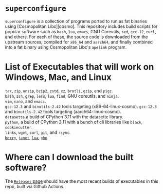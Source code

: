 # `superconfigure`

`superconfigure` is a collection of programs ported to run as fat binaries using
[Cosmopolitan Libc][cosmo]. This repository includes build scripts for popular
software such as `bash`, `lua`, `emacs`, GNU Coreutils, `sed`, `gcc-12`, `curl`,
and others. For each of these, the source code is downloaded from the upstream
sources, compiled for `x86_64` and `aarch64`, and finally combined into a fat
binary using Cosmopolitan Libc's `apelink` program.

# List of Executables that will work on Windows, Mac, and Linux
`tar`, `zip`, `unzip`, `bzip2`, `zstd`, `xz`, `brotli`, `gzip`, and `pigz`.  
`bash`, `zsh`, `grep`, `less`, `lua`, `find`, GNU coreutils, and `ninja`.  
`vim`, `nano`, and `emacs`.  
`gcc-12.3` and `binutils-2.42` tools targeting (x86-64-linux-cosmo).
`gcc-12.3` and `binutils-2.42` tools targeting (aarch64-linux-cosmo).  
`datasette` a build of CPython 3.11 with the datasette library.  
`python`, a build of CPython 3.11 with a bunch of cli libraries like `black`, `cookiecutter`.  
`links`, `wget`, `curl`, `git`, and `rsync`.  
[`berry`](https://berry-lang.github.io/), [`janet`](https://janet-lang.org/), [`lua`](https://www.lua.org/), [`php`](https://www.php.net/).  

# Where can I download the built software?

The  [`Releases` page](https://github.com/ahgamut/superconfigure/releases)
should have the most recent builds of executables in this repo, built via Github
Actions.  
